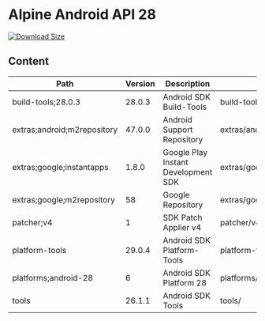 # Alpine Android API 28

[![Download Size](https://images.microbadger.com/badges/image/alvrme/alpine-android:android-28.svg)](https://microbadger.com/images/alvrme/alpine-android:android-28)

## Content

| Path                        | Version | Description                         | Location                     |
|-----------------------------|---------|-------------------------------------|------------------------------|
| build-tools;28.0.3          | 28.0.3  | Android SDK Build-Tools             | build-tools/28.0.3/          |
| extras;android;m2repository | 47.0.0  | Android Support Repository          | extras/android/m2repository/ |
| extras;google;instantapps   | 1.8.0   | Google Play Instant Development SDK | extras/google/instantapps/   |
| extras;google;m2repository  | 58      | Google Repository                   | extras/google/m2repository/  |
| patcher;v4                  | 1       | SDK Patch Applier v4                | patcher/v4/                  |
| platform-tools              | 29.0.4  | Android SDK Platform-Tools          | platform-tools/              |
| platforms;android-28        | 6       | Android SDK Platform 28             | platforms/android-28/        |
| tools                       | 26.1.1  | Android SDK Tools                   | tools/                       |